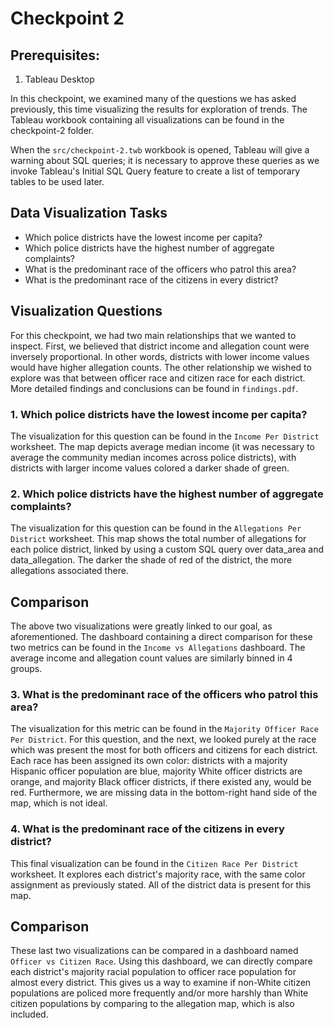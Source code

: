 # Checkpoint 2

## Prerequisites:
1. Tableau Desktop

In this checkpoint, we examined many of the questions we has asked previously, this time visualizing the results for exploration of trends. The Tableau workbook containing all visualizations can be found in the checkpoint-2 folder.

When the `src/checkpoint-2.twb` workbook is opened, Tableau will give a warning about SQL queries; it is necessary to approve these queries as we invoke Tableau's Initial SQL Query feature to create a list of temporary tables to be used later.

## Data Visualization Tasks
* Which police districts have the lowest income per capita?
* Which police districts have the highest number of aggregate complaints? 
* What is the predominant race of the officers who patrol this area?
* What is the predominant race of the citizens in every district?

## Visualization Questions

For this checkpoint, we had two main relationships that we wanted to inspect. First, we believed that district income and allegation count were inversely proportional. In other words, districts with lower income values would have higher allegation counts. The other relationship we wished to explore was that between officer race and citizen race for each district. More detailed findings and conclusions can be found in `findings.pdf`.

### 1. Which police districts have the lowest income per capita?

The visualization for this question can be found in the `Income Per District` worksheet. The map depicts average median income (it was necessary to average the community median incomes across police districts), with districts with larger income values colored a darker shade of green. 

### 2. Which police districts have the highest number of aggregate complaints?

The visualization for this question can be found in the `Allegations Per District` worksheet. This map shows the total number of allegations for each police district, linked by using a custom SQL query over data_area and data_allegation. The darker the shade of red of the district, the more allegations associated there.

## Comparison

The above two visualizations were greatly linked to our goal, as aforementioned. The dashboard containing a direct comparison for these two metrics can be found in the `Income vs Allegations` dashboard. The average income and allegation count values are similarly binned in 4 groups.

### 3. What is the predominant race of the officers who patrol this area?

The visualization for this metric can be found in the `Majority Officer Race Per District`. For this question, and the next, we looked purely at the race which was present the most for both officers and citizens for each district. Each race has been assigned its own color: districts with a majority Hispanic officer population are blue, majority White officer districts are orange, and majority Black officer districts, if there existed any, would be red. Furthermore, we are missing data in the bottom-right hand side of the map, which is not ideal.

### 4. What is the predominant race of the citizens in every district?

This final visualization can be found in the `Citizen Race Per District` worksheet. It explores each district's majority race, with the same color assignment as previously stated. All of the district data is present for this map.

## Comparison

These last two visualizations can be compared in a dashboard named `Officer vs Citizen Race`. Using this dashboard, we can directly compare each district's majority racial population to officer race population for almost every district. This gives us a way to examine if non-White citizen populations are policed more frequently and/or more harshly than White citizen populations by comparing to the allegation map, which is also included. 